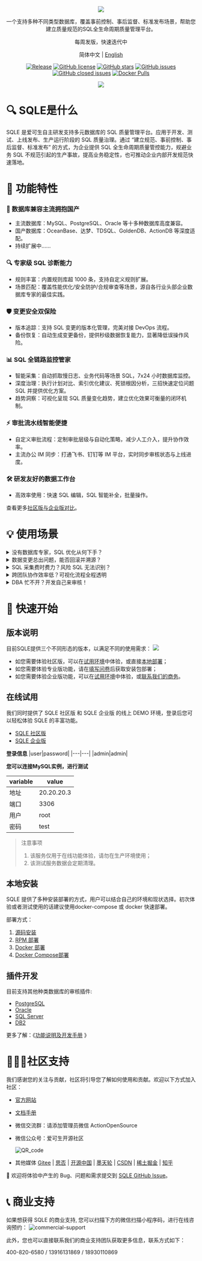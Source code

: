 <div align="center">
<img src="img/SQLE_logo.png">


<p align="center">一个支持多种不同类型数据库，覆盖事前控制、事后监督、标准发布场景，帮助您建立质量规范的SQL全生命周期质量管理平台。</p>
<p align="center">每周发版，快速迭代中</p>


简体中文 | [English](./README_en.md)


[![Release](https://img.shields.io/github/release/actiontech/sqle.svg?style=flat-square)](https://github.com/actiontech/sqle/releases)
[![GitHub license](https://img.shields.io/github/license/actiontech/sqle.svg)](https://github.com/actiontech/sqle/blob/main/LICENSE)
[![GitHub stars](https://img.shields.io/github/stars/actiontech/sqle.svg)](https://github.com/actiontech/sqle/stargazers)
[![GitHub issues](https://img.shields.io/github/issues/actiontech/sqle.svg)](https://github.com/actiontech/sqle/issues)
[![GitHub closed issues](https://img.shields.io/github/issues-closed-raw/actiontech/sqle.svg)](https://github.com/actiontech/sqle/issues?q=is%3Aissue+is%3Aclosed)
[![Docker Pulls](https://img.shields.io/docker/pulls/actiontech/sqle-ce.svg)](https://hub.docker.com/r/actiontech/sqle-ce)

<img src="img/image.png">


</div>


# 🔍 SQLE是什么
SQLE 是爱可生自主研发支持多元数据库的 SQL 质量管理平台。应用于开发、测试、上线发布、生产运行阶段的 SQL 质量治理。通过 “建立规范、事前控制、事后监督、标准发布” 的方式，为企业提供 SQL 全生命周期质量管控能力，规避业务 SQL 不规范引起的生产事故，提高业务稳定性，也可推动企业内部开发规范快速落地。



# 📌 功能特性
### 🚀 数据库兼容主流拥抱国产

  - 主流数据库：MySQL、PostgreSQL、Oracle 等十多种数据库高度兼容。
  - 国产数据库：OceanBase、达梦、TDSQL、GoldenDB、ActionDB 等深度适配。
  - 持续扩展中……

### 🔍 专家级 SQL 诊断能力

  - 规则丰富：内置规则库超 1000 条，支持自定义规则扩展。
  - 场景匹配：覆盖性能优化/安全防护/合规审查等场景，源自各行业头部企业数据库专家的最佳实践。
  
### 🛡️ 变更安全双保险

  - 版本追踪：支持 SQL 变更的版本化管理，完美对接 DevOps 流程。
  - 备份恢复：自动生成变更备份，提供秒级数据恢复能力，显著降低误操作风险。
  
### 📊 SQL 全链路监控管家

  - 智能采集：自动抓取慢日志、业务代码等场景 SQL，7x24 小时数据库监控。
  - 深度治理：执行计划对比、索引优化建议、死锁根因分析，三招快速定位问题 SQL 并提供优化方案。
  - 趋势洞察：可视化呈现 SQL 质量变化趋势，建立优化效果可衡量的闭环机制。
  
### ⚡ 审批流水线智能便捷

  - 自定义审批流程：定制审批层级与自动化策略，减少人工介入，提升协作效率。
  - 主流办公 IM 同步：打通飞书、钉钉等 IM 平台，实时同步审核状态与上线进度。
  
### 🛠️ 研发友好的数据工作台

  - 高效率使用：快速 SQL 编辑，SQL 智能补全，批量操作。

查看更多[社区版与企业版对比](https://actiontech.github.io/sqle-docs/docs/support/compare)。

# 💡 使用场景

<details>
  <summary>没有数据库专家，SQL 优化从何下手？</summary>

- **用审核规则找到问题**：

  SQLE 内置专家规则模板，自动扫描问题 SQL，生成可视化诊断报告，将排查时间从小时级缩短至分钟级。
  
- **从执行计划分析确认问题**

  长期跟踪分析执行数据，通过资源消耗趋势定位性能劣化原因，精准锁定问题根源。
   
- **用解决问题**：

  问题自动匹配专家级知识库最佳实践，提供从索引优化到查询重构的完整解决方案，新手也能像专家一样调优。
  
</details>

<details>
  <summary>数据变更总出问题，能否回滚并溯源？</summary>

- **版本变更可追踪**

  可视化展示 SQL 完整变更历史，支持版本差异对比，实时掌握各团队发布进度。 

- **数据变更有保障**
  
  自动生成回滚方案，并支持预发布环境验证。已帮助 95% 的客户降低变更风险。
  
</details>

<details>
  <summary>SQL 采集费时费力？风险 SQL 无法识别？</summary>

- **多源智能采集**

  覆盖从慢查询到应用代码的 SQL 范围，告别手动提取。
  
- **研发流程集成**

  无缝对接 Jenkins 等 CI/CD 工具，自动拦截问题 SQL。

- **智能风险预警**

  自动识别高频高资源消耗SQL，自动推送风险相关人，提高问题响应速度。

  
</details>

<details>
  <summary>跨团队协作效率低？可视化流程全程透明 </summary>


- **一键配置工作流**

  灵活适配企业组织架构，支持飞书/钉钉/企业微信等通知，实现掌上操作。
  
- **变更实时跟踪**

  实时推送各阶段 SQL 变更动态，确保关键信息及时触达。
  
</details>


<details>
  <summary>DBA 忙不开？开发自己来审核！</summary>


- **研发阶段自检**

  IDE 实时 SQL 规范扫描，将风险消灭于萌芽状态。
  
- **自动化质量管控**

  将 SQL 审核嵌入 CI/CD 流程，自动分析并反馈问题报告。
  
</details>



# 🧩 快速开始

## 版本说明
目前SQLE提供三个不同形态的版本，以满足不同的使用需求：
<img src="img/compare.png">

* 如您需要体验社区版，可以在[试用环境](#在线试用)中体验，或直接[本地部署](#本地安装)；
* 如您需要体验专业版功能，请在[填写问卷](https://www.wjx.cn/vm/tWgc0yP.aspx#)后获取安装包部署；
* 如您需要体验企业版功能，可以在[试用环境](#在线试用)中体验，或[联系我们的商务](#📞-商业支持)。



## 在线试用
 我们同时提供了 SQLE 社区版 和  SQLE 企业版 的线上 DEMO 环境，登录后您可以轻松体验 SQLE 的丰富功能。
 
- [SQLE 社区版](http://demo.sqle.actionsky.com/)
- [SQLE 企业版](http://demo.sqle.actionsky.com:8889/)

**登录信息**
|user|password|
|---|---|
|admin|admin|

**您可以连接MySQL实例，进行测试**

|variable|value|
|---|---|
|地址| 20.20.20.3|
|端口| 3306|
|用户| root|
|密码| test|

> 注意事项
> 1. 该服务仅用于在线功能体验，请勿在生产环境使用；
> 2. 该测试服务数据会定期清理。


## 本地安装
SQLE 提供了多种安装部署的方式，用户可以结合自己的环境和现状选择。初次体验或者测试使用的话建议使用docker-compose 或 docker 快速部署。

部署方式：

1. [源码安装](https://actiontech.github.io/sqle-docs/docs/deploy-manual/source)
2. [RPM 部署](https://actiontech.github.io/sqle-docs/docs/deploy-manual/rpm)
3. [Docker 部署](https://actiontech.github.io/sqle-docs/docs/deploy-manual/Docker)
4. [Docker Compose部署](https://actiontech.github.io/sqle-docs/docs/deploy-manual/DockerCompose)

## 插件开发
目前支持其他种类数据库的审核插件:
* [PostgreSQL](https://github.com/actiontech/sqle-pg-plugin)
* [Oracle](https://github.com/actiontech/sqle-oracle-plugin)
* [SQL Server](https://github.com/actiontech/sqle-ms-plugin)
* [DB2](https://github.com/actiontech/sqle-db2-plugin)

更多了解：《[功能说明及开发手册](https://actiontech.github.io/sqle-docs/docs/dev-manual/plugins/intro) 》


# 🧑🏻‍💻社区支持
我们感谢您的关注与贡献，社区将引导您了解如何使用和贡献。欢迎以下方式加入社区：
* [官方网站](https://opensource.actionsky.com/sqle/)
* [文档手册](https://actiontech.github.io/sqle-docs/)
* 微信交流群：请添加管理员微信 ActionOpenSource
* 微信公众号：爱可生开源社区
  
  ![QR_code](img/QR_code.png)
  
* 其他媒体 [Gitee](https://gitee.com/mirrors/SQLE?_from=gitee_search) | [思否](https://segmentfault.com/blog/sqle) | [开源中国](https://www.oschina.net/p/sqle) | [墨天轮](https://www.modb.pro/wiki/2759) | [CSDN](https://blog.csdn.net/ActionTech) | [稀土掘金](https://juejin.cn/column/7241238544252829753) | [知乎](https://www.zhihu.com/people/Actionsky-86-50/columns)

🤗 欢迎将体验中产生的 Bug、问题和需求提交到 [SQLE GitHub Issue](https://github.com/actiontech/sqle/issues)。

# 📞 商业支持
如果想获得 SQLE 的商业支持, 您可以扫描下方的微信扫描小程序码，进行在线咨询预约：
![commercial-support](img/commercial.png)

此外，您也可以直接联系我们的商业支持团队获取更多信息，联系方式如下：

400-820-6580 / 13916131869 / 18930110869
